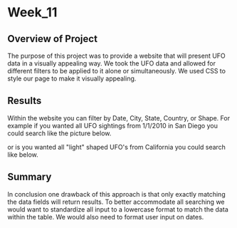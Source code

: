 # Week_11
## Overview of Project
The purpose of this project was to provide a website that will present UFO data in a visually appealing way. We took the UFO data and allowed for different filters to be applied to it alone or simultaneously. We used CSS to style our page to make it visually appealing.

## Results
Within the website you can filter by Date, City, State, Country, or Shape. For example if you wanted all UFO sightings from 1/1/2010 in San Diego you could search like the picture below.


or is you wanted all "light" shaped UFO's from California you could search like below.


## Summary
In conclusion one drawback of this approach is that only exactly matching the data fields will return results. To better accommodate all searching we would want to standardize all input to a lowercase format to match the data within the table. We would also need to format user input on dates.